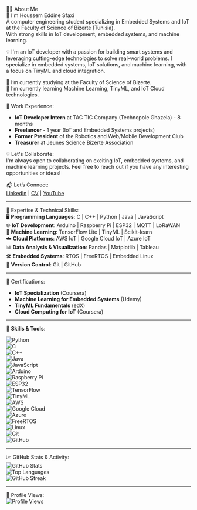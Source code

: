 👨‍💻 About Me  
👋 I'm Houssem Eddine Sfaxi  
A computer engineering student specializing in Embedded Systems and IoT at the Faculty of Science of Bizerte (Tunisia).  
With strong skills in IoT development, embedded systems, and machine learning.  

💡 I'm an IoT developer with a passion for building smart systems and leveraging cutting-edge technologies to solve real-world problems. I specialize in embedded systems, IoT solutions, and machine learning, with a focus on TinyML and cloud integration.  

🔭 I’m currently studying at the Faculty of Science of Bizerte.  
🌱 I’m currently learning Machine Learning, TinyML, and IoT Cloud technologies.  

💼 Work Experience:  
- **IoT Developer Intern** at TAC TIC Company (Technopole Ghazela) - 8 months  
- **Freelancer** - 1 year (IoT and Embedded Systems projects)  
- **Former President** of the Robotics and Web/Mobile Development Club  
- **Treasurer** at Jeunes Science Bizerte Association  

💡 Let's Collaborate:  
I'm always open to collaborating on exciting IoT, embedded systems, and machine learning projects. Feel free to reach out if you have any interesting opportunities or ideas!  

📬 Let’s Connect:  
[LinkedIn](#) | [CV](#) | [YouTube](#)  

---

🚀 Expertise & Technical Skills:  
🖥️ **Programming Languages**: C | C++ | Python | Java | JavaScript  
🌐 **IoT Development**: Arduino | Raspberry Pi | ESP32 | MQTT | LoRaWAN  
🤖 **Machine Learning**: TensorFlow Lite | TinyML | Scikit-learn  
☁️ **Cloud Platforms**: AWS IoT | Google Cloud IoT | Azure IoT  
📊 **Data Analysis & Visualization**: Pandas | Matplotlib | Tableau  
🛠️ **Embedded Systems**: RTOS | FreeRTOS | Embedded Linux  
🔄 **Version Control**: Git | GitHub  

---

🏅 Certifications:  
- **IoT Specialization** (Coursera)  
- **Machine Learning for Embedded Systems** (Udemy)  
- **TinyML Fundamentals** (edX)  
- **Cloud Computing for IoT** (Coursera)  

---

🔧 **Skills & Tools**:  

![Python](https://img.shields.io/badge/Python-3776AB?style=for-the-badge&logo=python&logoColor=white)  
![C](https://img.shields.io/badge/C-00599C?style=for-the-badge&logo=c&logoColor=white)  
![C++](https://img.shields.io/badge/C%2B%2B-00599C?style=for-the-badge&logo=c%2B%2B&logoColor=white)  
![Java](https://img.shields.io/badge/Java-ED8B00?style=for-the-badge&logo=openjdk&logoColor=white)  
![JavaScript](https://img.shields.io/badge/JavaScript-F7DF1E?style=for-the-badge&logo=javascript&logoColor=black)  
![Arduino](https://img.shields.io/badge/Arduino-00979D?style=for-the-badge&logo=arduino&logoColor=white)  
![Raspberry Pi](https://img.shields.io/badge/Raspberry%20Pi-A22846?style=for-the-badge&logo=raspberrypi&logoColor=white)  
![ESP32](https://img.shields.io/badge/ESP32-E7352C?style=for-the-badge&logo=espressif&logoColor=white)  
![TensorFlow](https://img.shields.io/badge/TensorFlow-FF6F00?style=for-the-badge&logo=tensorflow&logoColor=white)  
![TinyML](https://img.shields.io/badge/TinyML-FF6F00?style=for-the-badge&logo=tensorflow&logoColor=white)  
![AWS](https://img.shields.io/badge/AWS-232F3E?style=for-the-badge&logo=amazonaws&logoColor=white)  
![Google Cloud](https://img.shields.io/badge/Google%20Cloud-4285F4?style=for-the-badge&logo=googlecloud&logoColor=white)  
![Azure](https://img.shields.io/badge/Azure-0089D6?style=for-the-badge&logo=microsoftazure&logoColor=white)  
![FreeRTOS](https://img.shields.io/badge/FreeRTOS-00979D?style=for-the-badge&logo=freertos&logoColor=white)  
![Linux](https://img.shields.io/badge/Linux-FCC624?style=for-the-badge&logo=linux&logoColor=black)  
![Git](https://img.shields.io/badge/Git-F05032?style=for-the-badge&logo=git&logoColor=white)  
![GitHub](https://img.shields.io/badge/GitHub-181717?style=for-the-badge&logo=github&logoColor=white)   

---

📈 GitHub Stats & Activity:  
![GitHub Stats](https://github-readme-stats.vercel.app/api?username=yourusername&show_icons=true&theme=dark)  
![Top Languages](https://github-readme-stats.vercel.app/api/top-langs/?username=yourusername&layout=compact&theme=dark)  
![GitHub Streak](https://streak-stats.demolab.com/?user=yourusername&theme=dark)  

---

👀 Profile Views:  
![Profile Views](https://komarev.com/ghpvc/?username=yourusername&color=blue)  
